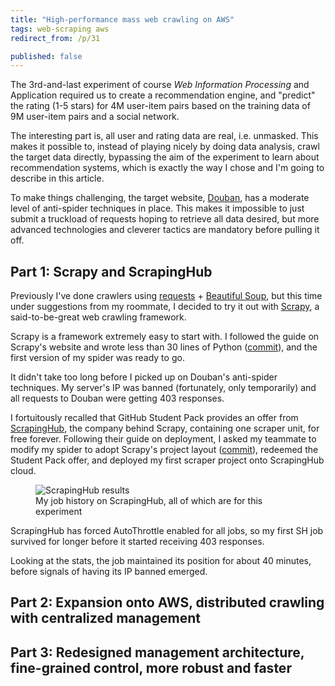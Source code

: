 ```yaml
---
title: "High-performance mass web crawling on AWS"
tags: web-scraping aws
redirect_from: /p/31

published: false
---
```


The 3rd-and-last experiment of course *Web Information Processing* and Application required us to create a recommendation engine, and "predict" the rating (1-5 stars) for 4M user-item pairs based on the training data of 9M user-item pairs and a social network.

The interesting part is, all user and rating data are real, i.e. unmasked. This makes it possible to, instead of playing nicely by doing data analysis, crawl the target data directly, bypassing the aim of the experiment to learn about recommendation systems, which is exactly the way I chose and I'm going to describe in this article.

To make things challenging, the target website, [Douban][douban], has a moderate level of anti-spider techniques in place. This makes it impossible to just submit a truckload of requests hoping to retrieve all data desired, but more advanced technologies and cleverer tactics are mandatory before pulling it off.

## Part 1: Scrapy and ScrapingHub

Previously I've done crawlers using [requests][requests] + [Beautiful Soup][bs4], but this time under suggestions from my roommate, I decided to try it out with [Scrapy][scrapy], a said-to-be-great web crawling framework.

Scrapy is a framework extremely easy to start with. I followed the guide on Scrapy's website and wrote less than 30 lines of Python ([commit][r1]), and the first version of my spider was ready to go.

It didn't take too long before I picked up on Douban's anti-spider techniques. My server's IP was banned (fortunately, only temporarily) and all requests to Douban were getting 403 responses.

I fortuitously recalled that GitHub Student Pack provides an offer from [ScrapingHub][scrapinghub], the company behind Scrapy, containing one scraper unit, for free forever. Following their guide on deployment, I asked my teammate to modify my spider to adopt Scrapy's project layout ([commit][r2]), redeemed the Student Pack offer, and deployed my first scraper project onto ScrapingHub cloud.

<figure>
<img src="/image/scrapinghub.png" alt="ScrapingHub results" />
<figcaption>
My job history on ScrapingHub, all of which are for this experiment
</figcaption>
</figure>

ScrapingHub has forced AutoThrottle enabled for all jobs, so my first SH job survived for longer before it started receiving 403 responses.

Looking at the stats, the job maintained its position for about 40 minutes, before signals of having its IP banned emerged.

## Part 2: Expansion onto AWS, distributed crawling with centralized management

## Part 3: Redesigned management architecture, fine-grained control, more robust and faster


  [requests]: https://2.python-requests.org/
  [bs4]: https://www.crummy.com/software/BeautifulSoup/
  [scrapy]: https://scrapy.org/
  [scrapinghub]: https://scrapinghub.com/
  [douban]: https://www.douban.com/
  [r1]: https://github.com/iBug/douban-spider/commit/8aead82
  [r2]: https://github.com/iBug/douban-spider/compare/cecbcfb..8eb1ff1
